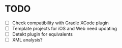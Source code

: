 # TODO

- [ ] Check compatibility with Gradle XCode plugin
- [ ] Template projects for iOS and Web need updating
- [ ] Detekt plugin for equivalents
- [ ] XML analysis?
